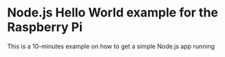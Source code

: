 # Node.js Hello World example for the Raspberry Pi

This is a 10-minutes example on how to get a simple Node.js app running

<Link to blog series>
